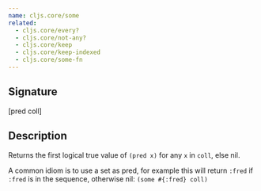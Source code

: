 ```yaml
---
name: cljs.core/some
related:
  - cljs.core/every?
  - cljs.core/not-any?
  - cljs.core/keep
  - cljs.core/keep-indexed
  - cljs.core/some-fn
---
```


## Signature
[pred coll]


## Description

Returns the first logical true value of `(pred x)` for any `x` in `coll`, else
nil.

A common idiom is to use a set as pred, for example this will return `:fred` if
`:fred` is in the sequence, otherwise nil: `(some #{:fred} coll)`

